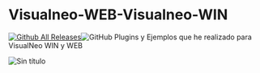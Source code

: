 # Visualneo-WEB-Visualneo-WIN
[![Github All Releases](https://img.shields.io/github/downloads/emo44/Visualneo-WEB-Visualneo_WIN/total.svg)]()![GitHub](https://img.shields.io/github/license/emo44/Visualneo-WEb-Visualneo_WIN)
Plugins y Ejemplos que he realizado para VisualNeo WIN y WEB


![Sin título](https://user-images.githubusercontent.com/2462238/233148145-60ccf617-afc3-4a67-b2e6-edb7949e27d2.jpg)
